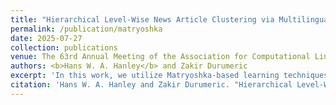 ```yaml
---
title: "Hierarchical Level-Wise News Article Clustering via Multilingual Matryoshka Embeddings"
permalink: /publication/matryoshka
date: 2025-07-27
collection: publications
venue: The 63rd Annual Meeting of the Association for Computational Linguistics (ACL 2025)
authors: <b>Hans W. A. Hanley</b> and Zakir Durumeric
excerpt: 'In this work, we utilize Matryoshka-based learning techniques to build hierarchical embeddings that can differentiate news articles at different levels of granularity.'
citation: 'Hans W. A. Hanley and Zakir Durumeric. "Hierarchical Level-Wise News Article Clustering via Multilingual Matryoshka Embeddings." The 63rd Annual Meeting of the Association for Computational Linguistics (ACL 2025)'
---
```


